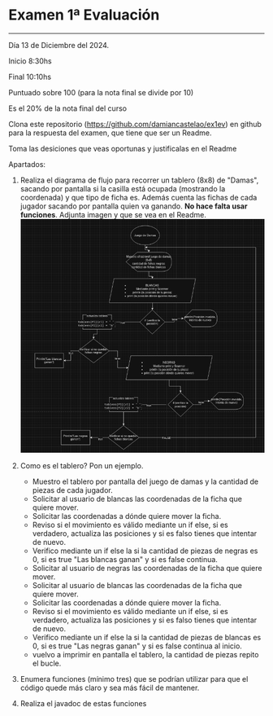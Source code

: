 # Examen 1ª Evaluación

---

Día 13 de Diciembre del 2024.

Inicio 8:30hs

Final 10:10hs

Puntuado sobre 100 (para la nota final se divide por 10)

Es el 20% de la nota final del curso

Clona este repositorio (https://github.com/damiancastelao/ex1ev) en github para la respuesta del examen, que tiene que ser un Readme.

Toma las desiciones que veas oportunas y justificalas en el Readme

Apartados:

1. Realiza el diagrama de flujo para recorrer un tablero (8x8) de "Damas", sacando por pantalla si la casilla está ocupada (mostrando la coordenada) y que tipo de ficha es. Además cuenta las fichas de cada jugador sacando por pantalla quien va ganando. **No hace falta usar funciones**. Adjunta imagen y que se vea en el Readme.
   ![TableroDamasPiero](/imagen/damasPiero.png)
   
   
2. Como es el tablero? Pon un ejemplo.
   + Muestro el tablero por pantalla del juego de damas y la cantidad de piezas de cada jugador.
   + Solicitar al usuario de blancas las coordenadas de la ficha que quiere mover.
   + Solicitar las coordenadas a dónde quiere mover la ficha.
   + Reviso si el movimiento es válido mediante un if else, si es verdadero, actualiza las posiciones y si es falso tienes que intentar de nuevo.
   + Verifico mediante un if else la si la cantidad de piezas de negras es 0, si es true "Las blancas ganan" y si es false continua.
   + Solicitar al usuario de negras las coordenadas de la ficha que quiere mover.
   + Solicitar al usuario de blancas las coordenadas de la ficha que quiere mover.
   + Solicitar las coordenadas a dónde quiere mover la ficha.
   + Reviso si el movimiento es válido mediante un if else, si es verdadero, actualiza las posiciones y si es falso tienes que intentar de nuevo.
   + Verifico mediante un if else la si la cantidad de piezas de blancas es 0, si es true "Las negras ganan" y si es false continua al inicio.
   + vuelvo a imprimir en pantalla el tablero, la cantidad de piezas repito el bucle.

3. Enumera funciones (mínimo tres) que se podrían utilizar para que el código quede más claro y sea más fácil de mantener.
4. Realiza el javadoc de estas funciones
